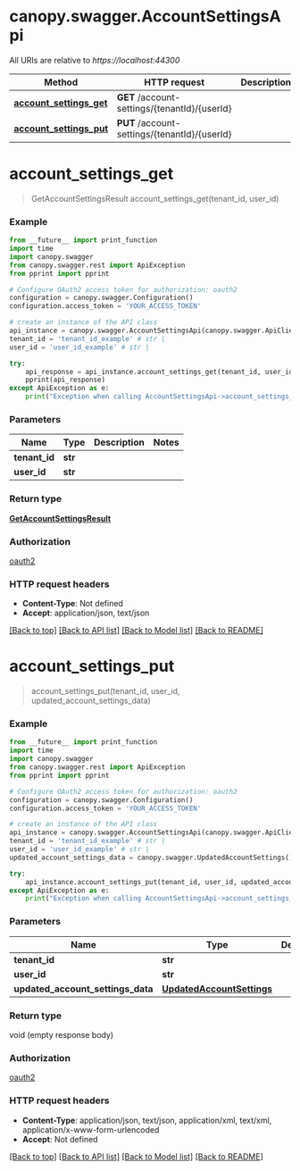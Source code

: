 # canopy.swagger.AccountSettingsApi

All URIs are relative to *https://localhost:44300*

Method | HTTP request | Description
------------- | ------------- | -------------
[**account_settings_get**](AccountSettingsApi.md#account_settings_get) | **GET** /account-settings/{tenantId}/{userId} | 
[**account_settings_put**](AccountSettingsApi.md#account_settings_put) | **PUT** /account-settings/{tenantId}/{userId} | 


# **account_settings_get**
> GetAccountSettingsResult account_settings_get(tenant_id, user_id)



### Example
```python
from __future__ import print_function
import time
import canopy.swagger
from canopy.swagger.rest import ApiException
from pprint import pprint

# Configure OAuth2 access token for authorization: oauth2
configuration = canopy.swagger.Configuration()
configuration.access_token = 'YOUR_ACCESS_TOKEN'

# create an instance of the API class
api_instance = canopy.swagger.AccountSettingsApi(canopy.swagger.ApiClient(configuration))
tenant_id = 'tenant_id_example' # str | 
user_id = 'user_id_example' # str | 

try:
    api_response = api_instance.account_settings_get(tenant_id, user_id)
    pprint(api_response)
except ApiException as e:
    print("Exception when calling AccountSettingsApi->account_settings_get: %s\n" % e)
```

### Parameters

Name | Type | Description  | Notes
------------- | ------------- | ------------- | -------------
 **tenant_id** | **str**|  | 
 **user_id** | **str**|  | 

### Return type

[**GetAccountSettingsResult**](GetAccountSettingsResult.md)

### Authorization

[oauth2](../README.md#oauth2)

### HTTP request headers

 - **Content-Type**: Not defined
 - **Accept**: application/json, text/json

[[Back to top]](#) [[Back to API list]](../README.md#documentation-for-api-endpoints) [[Back to Model list]](../README.md#documentation-for-models) [[Back to README]](../README.md)

# **account_settings_put**
> account_settings_put(tenant_id, user_id, updated_account_settings_data)



### Example
```python
from __future__ import print_function
import time
import canopy.swagger
from canopy.swagger.rest import ApiException
from pprint import pprint

# Configure OAuth2 access token for authorization: oauth2
configuration = canopy.swagger.Configuration()
configuration.access_token = 'YOUR_ACCESS_TOKEN'

# create an instance of the API class
api_instance = canopy.swagger.AccountSettingsApi(canopy.swagger.ApiClient(configuration))
tenant_id = 'tenant_id_example' # str | 
user_id = 'user_id_example' # str | 
updated_account_settings_data = canopy.swagger.UpdatedAccountSettings() # UpdatedAccountSettings | 

try:
    api_instance.account_settings_put(tenant_id, user_id, updated_account_settings_data)
except ApiException as e:
    print("Exception when calling AccountSettingsApi->account_settings_put: %s\n" % e)
```

### Parameters

Name | Type | Description  | Notes
------------- | ------------- | ------------- | -------------
 **tenant_id** | **str**|  | 
 **user_id** | **str**|  | 
 **updated_account_settings_data** | [**UpdatedAccountSettings**](UpdatedAccountSettings.md)|  | 

### Return type

void (empty response body)

### Authorization

[oauth2](../README.md#oauth2)

### HTTP request headers

 - **Content-Type**: application/json, text/json, application/xml, text/xml, application/x-www-form-urlencoded
 - **Accept**: Not defined

[[Back to top]](#) [[Back to API list]](../README.md#documentation-for-api-endpoints) [[Back to Model list]](../README.md#documentation-for-models) [[Back to README]](../README.md)

